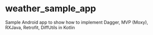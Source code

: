 # weather_sample_app

Sample Android app to show how to implement Dagger, MVP (Moxy), RXJava, Retrofit, DiffUtils in Kotlin
